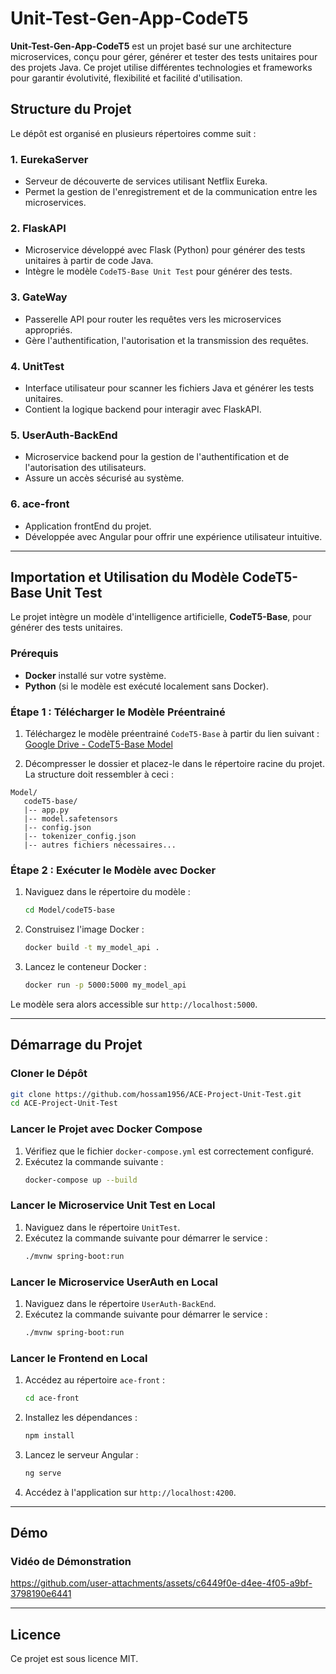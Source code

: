 # Unit-Test-Gen-App-CodeT5

**Unit-Test-Gen-App-CodeT5** est un projet basé sur une architecture microservices, conçu pour gérer, générer et tester des tests unitaires pour des projets Java. Ce projet utilise différentes technologies et frameworks pour garantir évolutivité, flexibilité et facilité d'utilisation.

## Structure du Projet

Le dépôt est organisé en plusieurs répertoires comme suit :

### 1. **EurekaServer**
- Serveur de découverte de services utilisant Netflix Eureka.
- Permet la gestion de l'enregistrement et de la communication entre les microservices.

### 2. **FlaskAPI**
- Microservice développé avec Flask (Python) pour générer des tests unitaires à partir de code Java.
- Intègre le modèle `CodeT5-Base Unit Test` pour générer des tests.

### 3. **GateWay**
- Passerelle API pour router les requêtes vers les microservices appropriés.
- Gère l'authentification, l'autorisation et la transmission des requêtes.

### 4. **UnitTest**
- Interface utilisateur pour scanner les fichiers Java et générer les tests unitaires.
- Contient la logique backend pour interagir avec FlaskAPI.

### 5. **UserAuth-BackEnd**
- Microservice backend pour la gestion de l'authentification et de l'autorisation des utilisateurs.
- Assure un accès sécurisé au système.

### 6. **ace-front**
- Application frontEnd du projet.
- Développée avec Angular pour offrir une expérience utilisateur intuitive.

---

## Importation et Utilisation du Modèle CodeT5-Base Unit Test

Le projet intègre un modèle d'intelligence artificielle, **CodeT5-Base**, pour générer des tests unitaires.

### Prérequis

- **Docker** installé sur votre système.
- **Python** (si le modèle est exécuté localement sans Docker).

### Étape 1 : Télécharger le Modèle Préentrainé

1. Téléchargez le modèle préentrainé `CodeT5-Base` à partir du lien suivant :  
   [Google Drive - CodeT5-Base Model](https://drive.google.com/drive/folders/1a-J1XfUvM9SR_jijnUE3IXoBlquuZ9xs?usp=sharing)

2. Décompresser le dossier et placez-le dans le répertoire racine du projet. La structure doit ressembler à ceci :

```
Model/
   codeT5-base/
   |-- app.py
   |-- model.safetensors
   |-- config.json
   |-- tokenizer_config.json
   |-- autres fichiers nécessaires...
```

### Étape 2 : Exécuter le Modèle avec Docker

1. Naviguez dans le répertoire du modèle :
   ```bash
   cd Model/codeT5-base
   ```

2. Construisez l'image Docker :
   ```bash
   docker build -t my_model_api .
   ```

3. Lancez le conteneur Docker :
   ```bash
   docker run -p 5000:5000 my_model_api
   ```

Le modèle sera alors accessible sur `http://localhost:5000`.

---

## Démarrage du Projet

### Cloner le Dépôt

```bash
git clone https://github.com/hossam1956/ACE-Project-Unit-Test.git
cd ACE-Project-Unit-Test
```

### Lancer le Projet avec Docker Compose

1. Vérifiez que le fichier `docker-compose.yml` est correctement configuré.
2. Exécutez la commande suivante :
   ```bash
   docker-compose up --build
   ```

### Lancer le Microservice Unit Test en Local

1. Naviguez dans le répertoire `UnitTest`.
2. Exécutez la commande suivante pour démarrer le service :
   ```bash
   ./mvnw spring-boot:run
   ```
### Lancer le Microservice UserAuth en Local

1. Naviguez dans le répertoire `UserAuth-BackEnd`.
2. Exécutez la commande suivante pour démarrer le service :
   ```bash
   ./mvnw spring-boot:run
   ```
### Lancer le Frontend en Local

1. Accédez au répertoire `ace-front` :
   ```bash
   cd ace-front
   ```
2. Installez les dépendances :
   ```bash
   npm install
   ```
3. Lancez le serveur Angular :
   ```bash
   ng serve
   ```
4. Accédez à l'application sur `http://localhost:4200`.

---

## Démo

### Vidéo de Démonstration


https://github.com/user-attachments/assets/c6449f0e-d4ee-4f05-a9bf-3798190e6441



---

## Licence

Ce projet est sous licence MIT.

